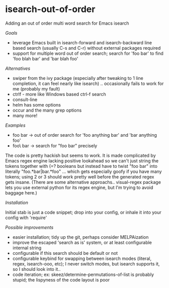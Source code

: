 # isearch-out-of-order
Adding an out of order multi word search for Emacs isearch

*Goals*

- leverage Emacs built in isearch-forward and isearch-backward line based search (usually C-s and C-r) without external packages required
- support for multiple word out of order search; search for 'foo bar' to find 'foo blah bar' and 'bar blah foo'

*Alternatives*

- swiper from the ivy package (especially after tweaking to 1 line completion, it can feel nearly like isearch) .. occasionally fails to work for me (probably my fault)
- ctrlf - more like Windows based ctrl-f search
- consult-line
- helm has some options
- occur and the many grep options
- many more!

*Examples*

- foo bar -> out of order search for 'foo anything bar' and 'bar anything foo'
- foo\ bar -> search for "foo bar" precisely

The code is pretty hackish but seems to work. It is made complicated by Emacs regex engine lacking positive lookahead so we can't just string
the tokens together with (=? booleans but instead have to twist "foo bar" into literally "foo.\*bar|bar.\*foo" ... which gets especially goofy
if you have many tokens; using 2 or 3 should work pretty well before the generated regex gets insane. (There are some alternative approachs..
visual-regex package lets you use external python for its regex engine, but I'm trying to avoid baggage here.)

*Installation*

Initial stab is just a code snippet; drop into your config, or inhale it into your config with 'require'

*Possible improvements*

- easier installation; tidy up the git, perhaps consider MELPAization
- improve the escaped 'search as is' system, or at least configurable internal string
- configurable if this search should be default or not
- configurable keybind for swapping between isearch modes (literal, regex, isearch-ooo, etc); I never switch modes, but isearch supports it, so I should look into it..
- code iteration; ex: skeez/determine-permutations-of-list is probably stupid; the lispyness of the code layout is poor

